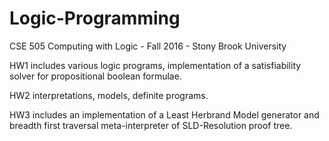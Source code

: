 # Logic-Programming
CSE 505 Computing with Logic - Fall 2016 - Stony Brook University

HW1 includes various logic programs, implementation of a satisfiability solver for propositional boolean formulae.

HW2 interpretations, models, definite programs.

HW3 includes an implementation of a Least Herbrand Model generator and breadth first traversal meta-interpreter of SLD-Resolution proof tree.
